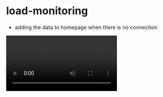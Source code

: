 # load-monitoring
 - adding the data to homepage when there is no connection 
 

<video src="https://github.com/user-attachments/assets/c6c0e8ed-6fa3-4cce-831a-17c6fbba91ec" controls="controls" style="max-width: 100%;">

## Table of Contents
- [Installation](#installation)
- [Usage](#usage)
- [Features](#features)
- [Frontend Technologies Used](#frontend-technologies-used)
- [Backend Technologies Used](#backend-technologies-used)
- [Contact](#contact)

## Installation
To install the Load Monitoring App, follow these steps:

1. Clone the repository:
    ```bash
    git clone git@github.com:isamir909/load-monitoring.git
    ```

2. Navigate to the project directory:
    ```bash
    cd load-monitoring
    ```

3. Install and start each component:
### Server
    ```bash
    cd server
    pnpm install
    pnpm build
    pnpm start
    ```

### Node Client
    ```bash
    cd nodeClient
    pnpm install
    pnpm build
    pnpm start
    ```

### Next.js Client
    ```bash
    cd nextClient
    pnpm install
    pnpm build
    pnpm start
    ```

## Usage
To run the app, ensure all components (Server, Node Client, and Next.js Client) are started as described above.and before that Create the .env file from the given sample env.

## Features
- Real-time monitoring of CPU load and memory usage
- Processor information, including type, total memory, number of cores, and clock speed
- Live status of machine online/offline

## Frontend Technologies Used
- `Next.js`
- `Tailwind CSS`
- `socket.io-client`
- `typescript`

## Backend Technologies Used
- `Node.js`
- `Express.js`
- `socket.io`
- `MongoDB`

## Contact
- ##### Email: samirlohiya909@gmail.com
- ##### Website: https://samirlohiya.netlify.app/ 
